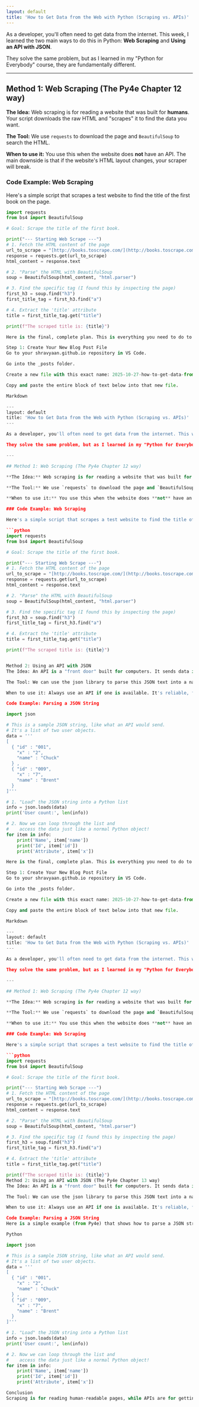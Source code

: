 ```yaml
---
layout: default
title: 'How to Get Data from the Web with Python (Scraping vs. APIs)'
---
```


As a developer, you'll often need to get data from the internet. This week, I learned the two main ways to do this in Python: **Web Scraping** and **Using an API with JSON**.

They solve the same problem, but as I learned in my "Python for Everybody" course, they are fundamentally different.

---

## Method 1: Web Scraping (The Py4e Chapter 12 way)

**The Idea:** Web scraping is for reading a website that was built for **humans**. Your script downloads the raw HTML and "scrapes" it to find the data you want.

**The Tool:** We use `requests` to download the page and `BeautifulSoup` to search the HTML.

**When to use it:** You use this when the website does **not** have an API. The main downside is that if the website's HTML layout changes, your scraper will break.

### Code Example: Web Scraping

Here's a simple script that scrapes a test website to find the title of the first book on the page.

```python
import requests
from bs4 import BeautifulSoup

# Goal: Scrape the title of the first book.

print("--- Starting Web Scrape ---")
# 1. Fetch the HTML content of the page
url_to_scrape = "[http://books.toscrape.com/](http://books.toscrape.com/)"
response = requests.get(url_to_scrape)
html_content = response.text

# 2. "Parse" the HTML with BeautifulSoup
soup = BeautifulSoup(html_content, "html.parser")

# 3. Find the specific tag (I found this by inspecting the page)
first_h3 = soup.find("h3")
first_title_tag = first_h3.find("a")

# 4. Extract the 'title' attribute
title = first_title_tag.get("title")

print(f"The scraped title is: {title}")

Here is the final, complete plan. This is everything you need to do to post your blog.

Step 1: Create Your New Blog Post File
Go to your shravyaan.github.io repository in VS Code.

Go into the _posts folder.

Create a new file with this exact name: 2025-10-27-how-to-get-data-from-the-web-with-python.md

Copy and paste the entire block of text below into that new file.

Markdown

---
layout: default
title: 'How to Get Data from the Web with Python (Scraping vs. APIs)'
---

As a developer, you'll often need to get data from the internet. This week, I learned the two main ways to do this in Python: **Web Scraping** and **Using an API with JSON**.

They solve the same problem, but as I learned in my "Python for Everybody" course, they are fundamentally different.

---

## Method 1: Web Scraping (The Py4e Chapter 12 way)

**The Idea:** Web scraping is for reading a website that was built for **humans**. Your script downloads the raw HTML and "scrapes" it to find the data you want.

**The Tool:** We use `requests` to download the page and `BeautifulSoup` to search the HTML.

**When to use it:** You use this when the website does **not** have an API. The main downside is that if the website's HTML layout changes, your scraper will break.

### Code Example: Web Scraping

Here's a simple script that scrapes a test website to find the title of the first book on the page.

```python
import requests
from bs4 import BeautifulSoup

# Goal: Scrape the title of the first book.

print("--- Starting Web Scrape ---")
# 1. Fetch the HTML content of the page
url_to_scrape = "[http://books.toscrape.com/](http://books.toscrape.com/)"
response = requests.get(url_to_scrape)
html_content = response.text

# 2. "Parse" the HTML with BeautifulSoup
soup = BeautifulSoup(html_content, "html.parser")

# 3. Find the specific tag (I found this by inspecting the page)
first_h3 = soup.find("h3")
first_title_tag = first_h3.find("a")

# 4. Extract the 'title' attribute
title = first_title_tag.get("title")

print(f"The scraped title is: {title}")


Method 2: Using an API with JSON 
The Idea: An API is a "front door" built for computers. It sends data in a clean, predictable format called JSON.

The Tool: We can use the json library to parse this JSON text into a native Python dictionary or list.

When to use it: Always use an API if one is available. It's reliable, fast, and won't break if the website's visual design changes.

Code Example: Parsing a JSON String

import json

# This is a sample JSON string, like what an API would send.
# It's a list of two user objects.
data = '''
[
  { "id" : "001",
    "x" : "2",
    "name" : "Chuck"
  } ,
  { "id" : "009",
    "x" : "7",
    "name" : "Brent"
  }
]'''

# 1. "Load" the JSON string into a Python list
info = json.loads(data)
print('User count:', len(info))

# 2. Now we can loop through the list and
#    access the data just like a normal Python object!
for item in info:
    print('Name', item['name'])
    print('Id', item['id'])
    print('Attribute', item['x'])

Here is the final, complete plan. This is everything you need to do to post your blog.

Step 1: Create Your New Blog Post File
Go to your shravyaan.github.io repository in VS Code.

Go into the _posts folder.

Create a new file with this exact name: 2025-10-27-how-to-get-data-from-the-web-with-python.md

Copy and paste the entire block of text below into that new file.

Markdown

---
layout: default
title: 'How to Get Data from the Web with Python (Scraping vs. APIs)'
---

As a developer, you'll often need to get data from the internet. This week, I learned the two main ways to do this in Python: **Web Scraping** and **Using an API with JSON**.

They solve the same problem, but as I learned in my "Python for Everybody" course, they are fundamentally different.

---

## Method 1: Web Scraping (The Py4e Chapter 12 way)

**The Idea:** Web scraping is for reading a website that was built for **humans**. Your script downloads the raw HTML and "scrapes" it to find the data you want.

**The Tool:** We use `requests` to download the page and `BeautifulSoup` to search the HTML.

**When to use it:** You use this when the website does **not** have an API. The main downside is that if the website's HTML layout changes, your scraper will break.

### Code Example: Web Scraping

Here's a simple script that scrapes a test website to find the title of the first book on the page.

```python
import requests
from bs4 import BeautifulSoup

# Goal: Scrape the title of the first book.

print("--- Starting Web Scrape ---")
# 1. Fetch the HTML content of the page
url_to_scrape = "[http://books.toscrape.com/](http://books.toscrape.com/)"
response = requests.get(url_to_scrape)
html_content = response.text

# 2. "Parse" the HTML with BeautifulSoup
soup = BeautifulSoup(html_content, "html.parser")

# 3. Find the specific tag (I found this by inspecting the page)
first_h3 = soup.find("h3")
first_title_tag = first_h3.find("a")

# 4. Extract the 'title' attribute
title = first_title_tag.get("title")

print(f"The scraped title is: {title}")
Method 2: Using an API with JSON (The Py4e Chapter 13 way)
The Idea: An API is a "front door" built for computers. It sends data in a clean, predictable format called JSON.

The Tool: We can use the json library to parse this JSON text into a native Python dictionary or list.

When to use it: Always use an API if one is available. It's reliable, fast, and won't break if the website's visual design changes.

Code Example: Parsing a JSON String
Here is a simple example (from Py4e) that shows how to parse a JSON string into Python data. This is the core of working with APIs.

Python

import json

# This is a sample JSON string, like what an API would send.
# It's a list of two user objects.
data = '''
[
  { "id" : "001",
    "x" : "2",
    "name" : "Chuck"
  } ,
  { "id" : "009",
    "x" : "7",
    "name" : "Brent"
  }
]'''

# 1. "Load" the JSON string into a Python list
info = json.loads(data)
print('User count:', len(info))

# 2. Now we can loop through the list and
#    access the data just like a normal Python object!
for item in info:
    print('Name', item['name'])
    print('Id', item['id'])
    print('Attribute', item['x'])

Conclusion
Scraping is for reading human-readable pages, while APIs are for getting computer-readable data from a structured source. Learning both this week was a huge step in making my Python scripts truly powerful.
